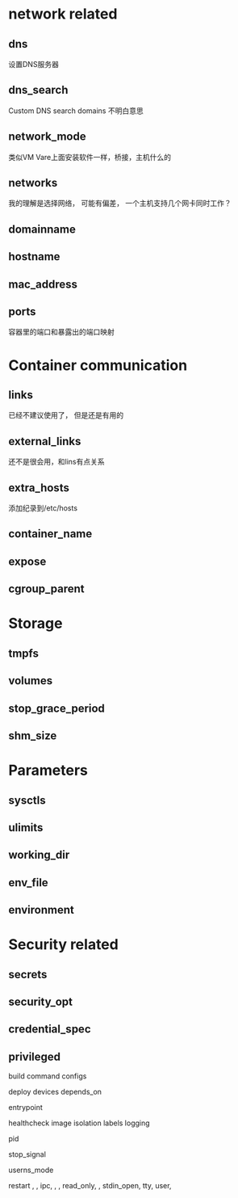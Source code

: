 # network related
## dns
设置DNS服务器
## dns_search
Custom DNS search domains 不明白意思
## network_mode
类似VM Vare上面安装软件一样，桥接，主机什么的
## networks
我的理解是选择网络， 可能有偏差， 一个主机支持几个网卡同时工作？
## domainname
## hostname
## mac_address
## ports
容器里的端口和暴露出的端口映射

# Container communication
## links
已经不建议使用了， 但是还是有用的
## external_links
还不是很会用，和lins有点关系
## extra_hosts
添加纪录到/etc/hosts
## container_name
## expose
## cgroup_parent

# Storage
## tmpfs
## volumes
## stop_grace_period
## shm_size

# Parameters
## sysctls
## ulimits
## working_dir
## env_file
## environment

# Security related
## secrets
## security_opt
## credential_spec
## privileged


build
command
configs



deploy
devices
depends_on


entrypoint



healthcheck
image
isolation
labels
logging

pid

stop_signal

userns_mode

restart
, , ipc, , , read_only, , stdin_open, tty, user, 


